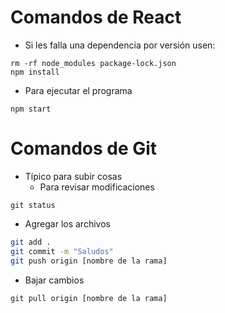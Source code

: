 # Comandos de React
- Si les falla una dependencia por versión usen:
~~~
rm -rf node_modules package-lock.json
npm install
~~~
- Para ejecutar el programa
~~~
npm start
~~~
# Comandos de Git
- Típico para subir cosas
  - Para revisar modificaciones
~~~
git status
~~~
  - Agregar los archivos

```bash
git add .
git commit -m "Saludos"
git push origin [nombre de la rama]
```
  - Bajar cambios
~~~
git pull origin [nombre de la rama]
~~~
